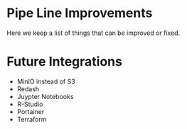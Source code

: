 # Pipe Line Improvements

Here we keep a list of things that can be improved or fixed.

# Future Integrations
- MinIO instead of S3
- Redash
- Juypter Notebooks
- R-Studio
- Portainer
- Terraform